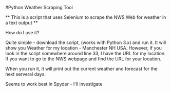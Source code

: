 #Python Weather Scraping Tool

** This is a script that uses Selenium to scrape the NWS Web for weather in a text output **

How do I use it?

Quite simple - download the script, (works with Python 3.x) and run it. 
It will show you Weather for my location - Manchester NH USA. However, if you look in the script somewhere around line 33, I have
the URL for my location. If you want to go to the NWS webpage and find the URL for your location.

When you run it, it will print out the current weather and forecast for the next serveral days.

Seems to work best in Spyder - I'll investigate


